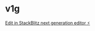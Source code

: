 # v1g

[Edit in StackBlitz next generation editor ⚡️](https://stackblitz.com/~/github.com/gonzalezcreative/v1g)